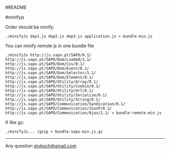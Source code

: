 #README

#minifyjs

Order should be minify:

    ./minifyJs dep1.js dep2.js dep3.js application.js > bundle-min.js



You can minify remote js in one bundle file

    ./minifyJs http://js.sapo.pt/SAPO/0.1/ http://js.sapo.pt/SAPO/Dom/Loaded/1.1/ http://js.sapo.pt/SAPO/Dom/Css/0.1/ http://js.sapo.pt/SAPO/Dom/Event/0.1/ http://js.sapo.pt/SAPO/Dom/Selector/1.1/ http://js.sapo.pt/SAPO/Dom/Element/0.1/ http://js.sapo.pt/SAPO/Utility/Array/0.1/ http://js.sapo.pt/SAPO/Utility/Cookie/0.1/ http://js.sapo.pt/SAPO/Utility/Url/0.1/ http://js.sapo.pt/SAPO/Utility/Serialize/0.1/ http://js.sapo.pt/SAPO/Utility/String/0.1/ http://js.sapo.pt/SAPO/Communication/Syndication/0.1/ http://js.sapo.pt/SAPO/Communication/JsonP/0.1/ http://js.sapo.pt/SAPO/Communication/Ajax/2.1/ > bundle-remote-min.js


If like gz: 

    ./minifyJs... |gzip > bundle-sapo-min.js.gz


---

Any question
stvkoch@gmail.com
